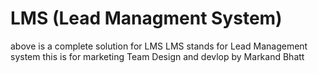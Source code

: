 # LMS (Lead Managment System)
above is a complete solution for LMS 
LMS stands for Lead Management system this is for marketing Team
Design and devlop by 
Markand Bhatt
